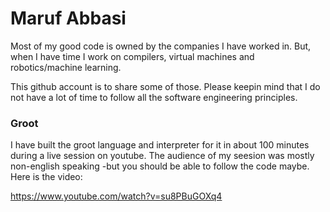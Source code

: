 # Maruf Abbasi

Most of my good code is owned by the companies I have worked in. But, when I have time I work on compilers, virtual machines and robotics/machine learning.

This github account is to share some of those. Please keepin mind that I do not have a lot of time to follow all the software engineering principles.

### Groot
I  have built the groot language and interpreter for it in about 100 minutes during a live session on youtube. The audience of my seesion was mostly non-english speaking -but you should be able to  follow the code maybe. Here is the video:
 
https://www.youtube.com/watch?v=su8PBuGOXq4 
